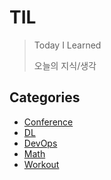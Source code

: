 # TIL
> Today I Learned 
>
> 오늘의 지식/생각







## Categories

- [Conference](https://github.com/SungminSo/TIL/tree/main/Conference)
- [DL](https://github.com/SungminSo/TIL/tree/main/DL)
- [DevOps](https://github.com/SungminSo/TIL/tree/main/DevOps)
- [Math](https://github.com/SungminSo/TIL/tree/main/Math)
- [Workout](https://github.com/SungminSo/TIL/tree/main/Workout)
